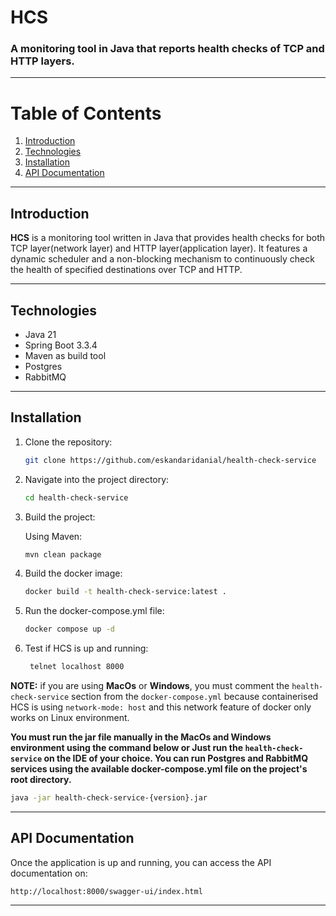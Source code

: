 # HCS

### A monitoring tool in Java that reports health checks of TCP and HTTP layers.

---

# Table of Contents
1. [Introduction](#introduction)
2. [Technologies](#technologies)
3. [Installation](#installation)
4. [API Documentation](#api-documentation)

---

## Introduction

**HCS** is a monitoring tool written in Java that provides health checks for both TCP layer(network layer) and HTTP layer(application layer). It features a dynamic scheduler and a non-blocking mechanism to continuously check the health of specified destinations over TCP and HTTP.

---

## Technologies

- Java 21
- Spring Boot 3.3.4
- Maven as build tool
- Postgres
- RabbitMQ

---

## Installation

1. Clone the repository:

    ```bash
    git clone https://github.com/eskandaridanial/health-check-service
    ```

2. Navigate into the project directory:

    ```bash
    cd health-check-service
    ```
3. Build the project:

   Using Maven:
    ```bash
    mvn clean package
    ```
4. Build the docker image:

    ```bash
    docker build -t health-check-service:latest .
    ```

5. Run the docker-compose.yml file:
    
    ```bash
    docker compose up -d
    ```

6. Test if HCS is up and running:
    
   ```bash
    telnet localhost 8000
    ```

**NOTE:** if you are using **MacOs** or **Windows**, you must comment the `health-check-service` section from the `docker-compose.yml` because containerised HCS is using `network-mode: host` and this network feature of docker only works on Linux environment.

**You must run the jar file manually in the MacOs and Windows environment using the command below or Just run the `health-check-service` on the IDE of your choice. You can run Postgres and RabbitMQ services using the available docker-compose.yml file on the project's root directory.**

```bash
java -jar health-check-service-{version}.jar
```

---

## API Documentation

Once the application is up and running, you can access the API documentation on: 

```thymeleafurlexpressions
http://localhost:8000/swagger-ui/index.html
```

---